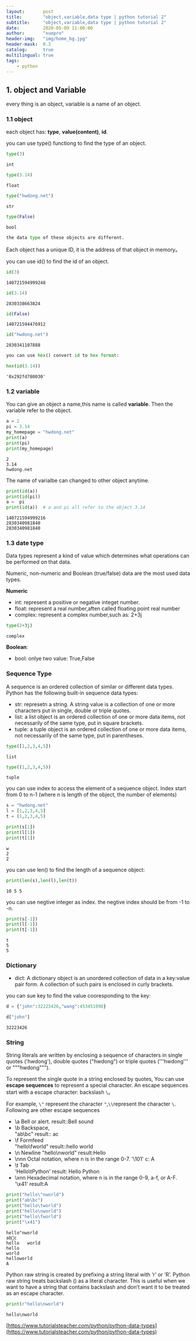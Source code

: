 ```yaml
---
layout:       post
title:        "object,variable,data type | python tutorial 2"
subtitle:     "object,variable,data type | python tutorial 2"
date:         2020-05-09 11:00:00
author:       "xuepro"
header-img:   "img/home_bg.jpg"
header-mask:  0.3
catalog:      true
multilingual: true
tags:
    - python
---
```



## 1. object and Variable

every thing is an object, variable is a name of an object.

### 1.1 object

each object has: **type**, **value(content)**, **id**.

you can use type() functiong to find the type of an object. 


```python
type(3)
```




    int




```python
type(3.14)
```




    float




```python
type("hwdong.net")
```




    str




```python
type(False)
```




    bool




```python
the data type of these objects are different.
```

Each object has a unique ID, it is the address of that object in memory。

you can use id() to find the id of an object.


```python
id(3)
```




    140721594999248




```python
id(3.14)
```




    2830338663824




```python
id(False)
```




    140721594476912




```python
id("hwdong.net")
```




    2830341107888




```python
you can use hex() convert id to hex format:
```


```python
hex(id(3.14))
```




    '0x292fd780030'



### 1.2 variable

You can give an object a name,this name is called **variable**. Then the variable refer to the object.


```python
a = 2
pi = 3.14
my_homepage = "hwdong.net"
print(a)
print(pi)
print(my_homepage)
```

    2
    3.14
    hwdong.net
    

The name of varialbe can changed to other object anytime.


```python
print(id(a))
print(id(pi))
a =  pi
print(id(a))  # a and pi all refer to the object 3.14
```

    140721594999216
    2830340981840
    2830340981840
    

### 1.3 date type

Data types represent a kind of value which determines what operations can be performed on that data.

Numeric, non-numeric and Boolean (true/false) data are the most used data types. 

**Numeric** 
- int: represent a positive or negative integet number.
- float: represent a real number,aften called floating point real number
- complex: represent a complex number,such as: 2+3j


```python
type(2+3j)
```




    complex



**Boolean**:
- bool: onlye two value: True,False

### Sequence Type

A sequence is an ordered collection of similar or different data types. Python has the following built-in sequence data types:

- str: represetn a string. A string value is a collection of one or more characters put in single, double or triple quotes.
- list: a list object is an ordered collection of one or more data items, not necessarily of the same type, put in square brackets.
- tuple: a tuple object is an ordered collection of one or more data items, not necessarily of the same type, put in parentheses.


```python
type([1,2,3,4,5])
```




    list




```python
type((1,2,3,4,5))
```




    tuple



you can use index to access the element of a sequence object. Index start from 0 to n-1 (where n is length of the object,
the number of elements) 


```python
s = "hwdong.net"
l = [1,2,3,4,5]
t = (1,2,3,4,5)

print(s[1])
print(l[1])
print(t[1])
```

    w
    2
    2
    

you can use len() to find the length of a sequence object:


```python
print(len(s),len(l),len(t))
```

    10 5 5
    

you can use negtive integer as index. the negtive index should be from -1 to -n.


```python
print(s[-1])
print(l[-1])
print(t[-1])
```

    t
    5
    5
    

### Dictionary
- dict: A dictionary object is an unordered collection of data in a key:value pair form. A collection of such pairs is enclosed in curly brackets. 

you can sue key to find the value cooresponding to the key:


```python
d = {"john":32223426,"wang":453451098}

d["john"]
```




    32223426



### String

String literals are written by enclosing a sequence of characters in single quotes ('hwdong'), double quotes ("hwdong") or triple quotes ('''hwdong''' or """hwdong""").

To represent the single quote in a string enclosed by quotes, You can use **escape sequences** to represent a special character. An escape sequences start with a escape character: backslash `\`。

For example, `\"` represent the character `"`,`\\`represent the character `\`. Following are other escape sequences

- \a 	Bell or alert.
      result::Bell sound
- \b	Backspace, 	
      "ab\bc" result::	ac
- \f	Formfeed	
         "hello\fworld"	result::hello world
- \n	Newline	
          "hello\nworld"	result:Hello
- \nnn	Octal notation, where n is in the range 0-7. 
        '\101' c:	A
- \t	Tab	 
        'Hello\tPython'	result: Hello Python
- \xnn	Hexadecimal notation, where n is in the range 0-9, a-f, or A-F. 	
       '\x41'	result:A




```python
print("hello\"nworld")
print("ab\bc")
print("hello\tworld")
print("hello\nworld")
print("hello\fworld")
print("\x41")
```

    hello"nworld
    abc
    hello	world
    hello
    world
    helloworld
    A
    

Python raw string is created by prefixing a string literal with ‘r’ or ‘R’. Python raw string treats backslash (\) as a literal character. This is useful when we want to have a string that contains backslash and don’t want it to be treated as an escape character.


```python
print(r"hello\nworld")
```

    hello\nworld
    

[https://www.tutorialsteacher.com/python/python-data-types](https://www.tutorialsteacher.com/python/python-data-types)


```python

```
